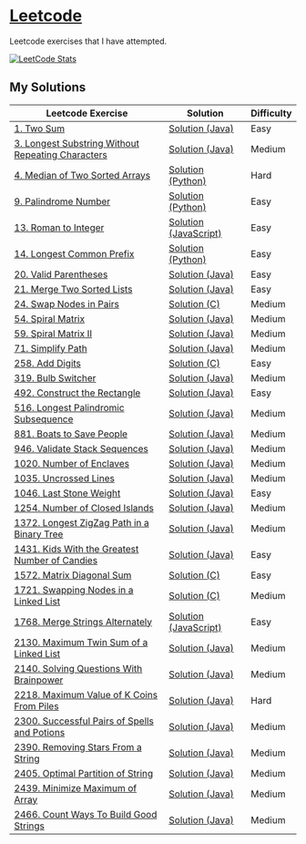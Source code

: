 # [Leetcode](https://leetcode.com/)

Leetcode exercises that I have attempted.

[![LeetCode Stats](https://leetcard.jacoblin.cool/carlintyj?theme=dark&extension=activity)](https://leetcard.jacoblin.cool/carlintyj?theme=dark&extension=activity)

## My Solutions
Leetcode Exercise|Solution|Difficulty
-----------------|---------|-----------
[1. Two Sum](https://leetcode.com/problems/two-sum/) | [Solution (Java)](https://github.com/Carlintyj/Leetcode/blob/main/1.%20TwoSum/src/Solution.java) | Easy
[3. Longest Substring Without Repeating Characters](https://leetcode.com/problems/longest-substring-without-repeating-characters/) | [Solution (Java)](https://github.com/Carlintyj/Leetcode/blob/main/3.%20Longest%20Substring%20Without%20Repeating%20Characters/src/Solution.java)| Medium
[4. Median of Two Sorted Arrays](https://leetcode.com/problems/median-of-two-sorted-arrays) | [Solution (Python)](https://github.com/Carlintyj/Leetcode/blob/main/4.%20Median%20of%20Two%20Sorted%20Arrays/Solution.py) | Hard
[9. Palindrome Number](https://leetcode.com/problems/palindrome-number/) | [Solution (Python)](https://github.com/Carlintyj/Leetcode/blob/main/9.%20Palindrome%20Number/Solution.py) | Easy
[13. Roman to Integer](https://leetcode.com/problems/roman-to-integer/) | [Solution (JavaScript)](https://github.com/Carlintyj/Leetcode/blob/main/13.%20Roman%20to%20Integer/Solution.js) | Easy
[14. Longest Common Prefix](https://leetcode.com/problems/longest-common-prefix/) | [Solution (Python)](https://github.com/Carlintyj/Leetcode/blob/main/14.%20Longest%20Common%20Prefix/Solution.py) | Easy
[20. Valid Parentheses](https://leetcode.com/problems/valid-parentheses/) | [Solution (Java)](https://github.com/Carlintyj/Leetcode/blob/main/20.%20Valid%20Parentheses/src/Solution.java) | Easy
[21. Merge Two Sorted Lists](https://leetcode.com/problems/merge-two-sorted-lists) | [Solution (Java)](https://github.com/Carlintyj/Leetcode/blob/main/21.%20Merge%20Two%20Sorted%20Lists/src/Solution%20(Recursion).java) | Easy
[24. Swap Nodes in Pairs](https://leetcode.com/problems/swap-nodes-in-pairs/) | [Solution (C)](https://github.com/Carlintyj/Leetcode/blob/main/24.%20Swap%20Nodes%20in%20Pairs/Solution.c) | Medium
[54. Spiral Matrix](https://leetcode.com/problems/spiral-matrix/) | [Solution (Java)](https://github.com/Carlintyj/Leetcode/blob/main/54.%20Spiral%20Matrix/Solution.java) | Medium
[59. Spiral Matrix II](https://leetcode.com/problems/spiral-matrix-ii/) | [Solution (Java)](https://github.com/Carlintyj/Leetcode/blob/main/59.%20Spiral%20Matrix%20II/Solution.java) | Medium
[71. Simplify Path](https://leetcode.com/problems/simplify-path/) | [Solution (Java)](https://github.com/Carlintyj/Leetcode/blob/main/258.%20Add%20Digits/258.%20Add%20Digits.c) | Medium
[258. Add Digits](https://leetcode.com/problems/add-digits/) | [Solution (C)](https://github.com/Carlintyj/Leetcode/blob/main/71.%20Simplify%20Path/src/Solution.java) | Easy
[319. Bulb Switcher](https://leetcode.com/problems/bulb-switcher/) | [Solution (Java)](https://github.com/Carlintyj/Leetcode/blob/b76e6477702bbbc0b100953c373a28c1dd6fa286/319.%20Bulb%20Switcher/319.%20Bulb%20Switcher.java) | Medium
[492. Construct the Rectangle](https://leetcode.com/problems/construct-the-rectangle/) | [Solution (Java)](https://github.com/Carlintyj/Leetcode/blob/main/492.%20Construct%20the%20Rectangle/src/Solution.java) | Easy
[516. Longest Palindromic Subsequence](https://leetcode.com/problems/longest-palindromic-subsequence/) | [Solution (Java)](https://github.com/Carlintyj/Leetcode/blob/main/516.%20Longest%20Palindromic%20Subsequence/src/Solution.java)| Medium
[881. Boats to Save People](https://leetcode.com/problems/boats-to-save-people/) | [Solution (Java)](https://github.com/Carlintyj/Leetcode/blob/main/881.%20Boats%20to%20Save%20People/src/Solution.java) | Medium
[946. Validate Stack Sequences](https://leetcode.com/problems/validate-stack-sequences/) | [Solution (Java)](https://github.com/Carlintyj/Leetcode/blob/main/946.%20Validate%20Stack%20Sequences/src/Solution.java) | Medium
[1020. Number of Enclaves](https://leetcode.com/problems/number-of-enclaves/) | [Solution (Java)](https://github.com/Carlintyj/Leetcode/blob/main/1020.%20Number%20of%20Enclaves/src/Solution.java) | Medium
[1035. Uncrossed Lines](https://leetcode.com/problems/uncrossed-lines/) | [Solution (Java)](https://github.com/Carlintyj/Leetcode/blob/main/1035.%20Uncrossed%20Lines/Solution.java) | Medium
[1046. Last Stone Weight](https://leetcode.com/problems/last-stone-weight/) | [Solution (Java)](https://github.com/Carlintyj/Leetcode/blob/main/1046.%20Last%20Stone%20Weight/Solution.java) | Easy
[1254. Number of Closed Islands](https://leetcode.com/problems/number-of-closed-islands/) | [Solution (Java)](https://github.com/Carlintyj/Leetcode/blob/main/1254.%20Number%20of%20Closed%20Islands/src/Solution.java) | Medium
[1372. Longest ZigZag Path in a Binary Tree](https://leetcode.com/problems/longest-zigzag-path-in-a-binary-tree/) | [Solution (Java)](https://github.com/Carlintyj/Leetcode/blob/main/1372.%20Longest%20ZigZag%20Path%20in%20a%20Binary%20Tree/src/Solution.java) | Medium
[1431. Kids With the Greatest Number of Candies](https://leetcode.com/problems/kids-with-the-greatest-number-of-candies/) | [Solution (Java)](https://github.com/Carlintyj/Leetcode/blob/main/1431.%20Kids%20With%20the%20Greatest%20Number%20of%20Candies/src/Solution.java) | Easy
[1572. Matrix Diagonal Sum](https://leetcode.com/problems/matrix-diagonal-sum) | [Solution (C)](https://github.com/Carlintyj/Leetcode/blob/main/1572.%20Matrix%20Diagonal%20Sum/Solution.c) | Easy
[1721. Swapping Nodes in a Linked List](https://leetcode.com/problems/swapping-nodes-in-a-linked-list/) | [Solution (C)](https://github.com/Carlintyj/Leetcode/blob/main/1721.%20Swapping%20Nodes%20in%20a%20Linked%20List/Solution.c) | Medium
[1768. Merge Strings Alternately](https://leetcode.com/problems/merge-strings-alternately/) | [Solution (JavaScript)](https://github.com/Carlintyj/Leetcode/blob/main/1768.%20Merge%20Strings%20Alternately/Solution.js) | Easy
[2130. Maximum Twin Sum of a Linked List](https://leetcode.com/problems/maximum-twin-sum-of-a-linked-list/description/) | [Solution (Java)](https://github.com/Carlintyj/Leetcode/blob/main/2130.%20Maximum%20Twin%20Sum%20of%20a%20Linked%20List/Solution.java) | Medium
[2140. Solving Questions With Brainpower](https://leetcode.com/problems/solving-questions-with-brainpower) | [Solution (Java)](https://github.com/Carlintyj/Leetcode/blob/main/2140.%20Solving%20Questions%20With%20Brainpower/Solution.java) | Medium
[2218. Maximum Value of K Coins From Piles](https://leetcode.com/problems/maximum-value-of-k-coins-from-piles/description/) | [Solution (Java)](https://github.com/Carlintyj/Leetcode/blob/main/2218.%20Maximum%20Value%20of%20K%20Coins%20From%20Piles/src/Solution.java)| Hard
[2300. Successful Pairs of Spells and Potions](https://leetcode.com/problems/successful-pairs-of-spells-and-potions/) | [Solution (Java)](https://github.com/Carlintyj/Leetcode/blob/main/2300.%20Successful%20Pairs%20of%20Spells%20and%20Potions/src/Solution.java) | Medium
[2390. Removing Stars From a String](https://leetcode.com/problems/removing-stars-from-a-string/) | [Solution (Java)](https://github.com/Carlintyj/Leetcode/blob/main/2300.%20Successful%20Pairs%20of%20Spells%20and%20Potions/src/Solution.java) | Medium
[2405. Optimal Partition of String](https://leetcode.com/problems/optimal-partition-of-string/) | [Solution (Java)](https://github.com/Carlintyj/Leetcode/blob/main/2405.%20Optimal%20Partition%20of%20String/src/Solution.java) | Medium
[2439. Minimize Maximum of Array](https://leetcode.com/problems/minimize-maximum-of-array/) | [Solution (Java)](https://github.com/Carlintyj/Leetcode/blob/main/2439.%20Minimize%20Maximum%20of%20Array/src/Solution.java) | Medium
[2466. Count Ways To Build Good Strings](https://leetcode.com/problems/count-ways-to-build-good-strings/) | [Solution (Java)](https://github.com/Carlintyj/Leetcode/blob/main/2466.%20Count%20Ways%20To%20Build%20Good%20Strings/Solution.java) | Medium

